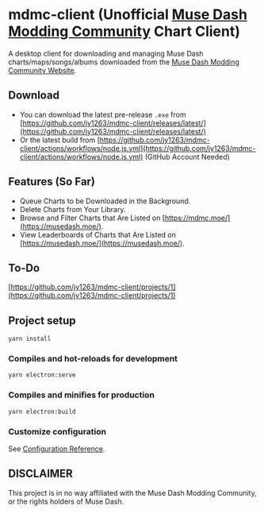 # mdmc-client (Unofficial [Muse Dash Modding Community](https://mdmc.moe/) Chart Client)
A desktop client for downloading and managing Muse Dash charts/maps/songs/albums downloaded from the [Muse Dash Modding Community Website](https://mdmc.moe/).

## Download
- You can download the latest pre-release `.exe` from [https://github.com/jy1263/mdmc-client/releases/latest/](https://github.com/jy1263/mdmc-client/releases/latest/)
- Or the latest build from [https://github.com/jy1263/mdmc-client/actions/workflows/node.js.yml](https://github.com/jy1263/mdmc-client/actions/workflows/node.js.yml) (GitHub Account Needed)

## Features (So Far)
- Queue Charts to be Downloaded in the Background.
- Delete Charts from Your Library.
- Browse and Filter Charts that Are Listed on [https://mdmc.moe/](https://musedash.moe/).
- View Leaderboards of Charts that Are Listed on [https://musedash.moe/](https://musedash.moe/).

## To-Do
[https://github.com/jy1263/mdmc-client/projects/1](https://github.com/jy1263/mdmc-client/projects/1)

## Project setup
```
yarn install
```

### Compiles and hot-reloads for development
```
yarn electron:serve
```

### Compiles and minifies for production
```
yarn electron:build
```

### Customize configuration
See [Configuration Reference](https://cli.vuejs.org/config/).

## DISCLAIMER
This project is in no way affiliated with the Muse Dash Modding Community, or the rights holders of Muse Dash.
